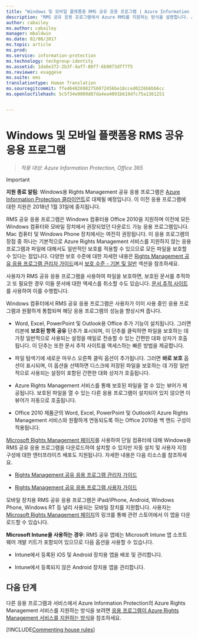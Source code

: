 ```yaml
---
title: "Windows 및 모바일 플랫폼용 RMS 공유 응용 프로그램 | Azure Information Protection"
description: "RMS 공유 응용 프로그램에서 Azure RMS를 지원하는 방식을 설명합니다. Azure RMS는 Office 2010을 지원하기 위해 필요하며 Windows 컴퓨터, Mac 컴퓨터 및 모바일 장치에서도 사용할 수 있는 무료 다운로드 가능 응용 프로그램입니다."
author: cabailey
ms.author: cabailey
manager: mbaldwin
ms.date: 02/08/2017
ms.topic: article
ms.prod: 
ms.service: information-protection
ms.technology: techgroup-identity
ms.assetid: 1da6e372-2b3f-4af7-80f7-6b9073dff7f5
ms.reviewer: esaggese
ms.suite: ems
translationtype: Human Translation
ms.sourcegitcommit: ffed64826982756072456be18cced0226b6bb6cc
ms.openlocfilehash: 5c5f34e9009d87da4ea4091b619dfc75a1361251


---
```



# <a name="rms-sharing-application-for-windows-and-mobile-platforms"></a>Windows 및 모바일 플랫폼용 RMS 공유 응용 프로그램

>*적용 대상: Azure Information Protection, Office 365*

> [!IMPORTANT]
> **지원 종료 알림**: Windows용 Rights Management 공유 응용 프로그램은 [Azure Information Protection 클라이언트](../rms-client/aip-client.md)로 대체될 예정입니다. 이 이전 응용 프로그램에 대한 지원은 2018년 1월 31일에 중지됩니다. 
 
RMS 공유 응용 프로그램은 Windows 컴퓨터용 Office 2010을 지원하며 이전에 모든 Windows 컴퓨터와 모바일 장치에서 권장되었던 다운로드 가능 응용 프로그램입니다. Mac 컴퓨터 및 Windows Phone 장치에서는 여전히 권장됩니다. 이 응용 프로그램의 장점 중 하나는 기본적으로 Azure Rights Management 서비스를 지원하지 않는 응용 프로그램과 파일에 대해서도 일반적인 보호를 적용할 수 있으므로 모든 파일을 보호할 수 있다는 점입니다. 다양한 보호 수준에 대한 자세한 내용은 [Rights Management 공유 응용 프로그램 관리자 가이드](../rms-client/sharing-app-admin-guide.md)에서 [보호 수준 - 기본 및 일반](../rms-client/sharing-app-admin-guide-technical.md#levels-of-protection--native-and-generic) 섹션을 참조하세요.

사용자가 RMS 공유 응용 프로그램을 사용하여 파일을 보호하면, 보호된 문서를 추적하고 또 필요한 경우 이들 문서에 대한 액세스를 취소할 수도 있습니다. [문서 추적 사이트](http://go.microsoft.com/fwlink/?LinkId=529562)를 사용하여 이를 수행합니다.

Windows 컴퓨터에서 RMS 공유 응용 프로그램은 사용자가 이미 사용 중인 응용 프로그램과 원활하게 통합되며 해당 응용 프로그램의 성능을 향상시켜 줍니다.

-   Word, Excel, PowerPoint 및 Outlook용 Office 추가 기능이 설치됩니다. 그러면 리본에 **보호된 항목 공유** 단추가 표시되며, 이 단추를 클릭하면 파일을 보호하는 데 가장 일반적으로 사용되는 설정을 메일로 전송할 수 있는 간편한 대화 상자가 호출됩니다. 이 단추는 또한 문서 추적 사이트를 액세스하는 빠른 방법을 제공합니다.

-   파일 탐색기에 새로운 마우스 오른쪽 클릭 옵션이 추가됩니다. 그러면 **바로 보호** 옵션이 표시되며, 이 옵션을 선택하면 디스크에 저장된 파일을 보호하는 데 가장 일반적으로 사용되는 설정이 포함된 간편한 대화 상자가 호출됩니다.

-   Azure Rights Management 서비스를 통해 보호된 파일을 열 수 있는 뷰어가 제공됩니다. 보호된 파일을 열 수 있는 다른 응용 프로그램이 설치되어 있지 않으면 이 뷰어가 자동으로 호출됩니다.

-   Office 2010 제품군의 Word, Excel, PowerPoint 및 Outlook이 Azure Rights Management 서비스와 원활하게 연동되도록 하는 Office 2010용 백 엔드 구성이 적용됩니다.

[Microsoft Rights Management 페이지](http://go.microsoft.com/fwlink/?LinkId=303970)를 사용하여 단일 컴퓨터에 대해 Windows용 RMS 공유 응용 프로그램을 다운로드하여 설치할 수 있지만 자동 설치 및 사용자 지정 구성에 대한 엔터프라이즈 배포도 지원됩니다. 자세한 내용은 다음 리소스를 참조하세요.

-   [Rights Management 공유 응용 프로그램 관리자 가이드](../rms-client/sharing-app-admin-guide.md)

-   [Rights Management 공유 응용 프로그램 사용자 가이드](../rms-client/sharing-app-user-guide.md)

모바일 장치용 RMS 공유 응용 프로그램은 iPad/iPhone, Android, Windows Phone, Windows RT 등 널리 사용되는 모바일 장치를 지원합니다. 사용자는 [Microsoft Rights Management 페이지](http://go.microsoft.com/fwlink/?LinkId=303970)의 링크를 통해 관련 스토어에서 이 앱을 다운로드할 수 있습니다.

**Microsoft Intune을 사용하는 경우**: RMS 공유 앱에는 Microsoft Intune 앱 소프트웨어 개발 키트가 포함되어 있으므로 다음 옵션을 사용할 수 있습니다.

-   Intune에서 등록된 iOS 및 Android 장치용 앱을 배포 및 관리합니다.

-   Intune에서 등록되지 않은 Android 장치용 앱을 관리합니다.


## <a name="next-steps"></a>다음 단계
다른 응용 프로그램과 서비스에서 Azure Information Protection의 Azure Rights Management 서비스를 지원하는 방식을 보려면 [응용 프로그램이 Azure Rights Management 서비스를 지원하는 방식](applications-support.md)을 참조하세요.

[!INCLUDE[Commenting house rules](../includes/houserules.md)]



<!--HONumber=Feb17_HO2-->


